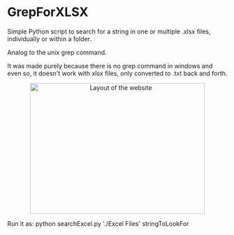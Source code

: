 ﻿# GrepForXLSX
Simple Python script to search for a string in one or multiple .xlsx files, individually or within a folder. 

Analog to the unix grep command.

It was made purely because there is no grep command in windows and even so, it doesn't work with xlsx files, only converted to .txt back and forth.

<p align="center"><img src="https://i.imgur.com/WCzB4DI.png" width="400" height="300" alt="Layout of the website"></p>

Run it as:
python searchExcel.py './Excel Files' stringToLookFor
